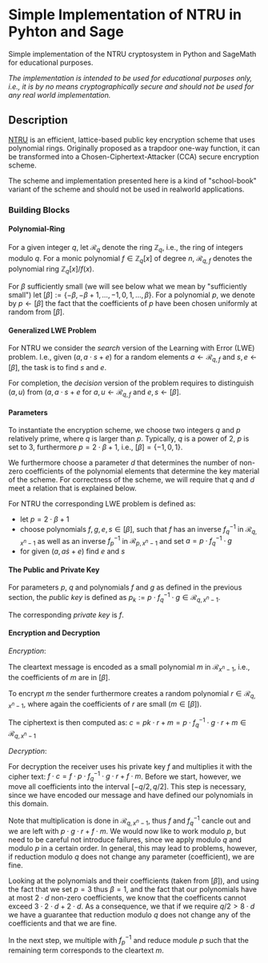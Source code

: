 # Simple Implementation of NTRU in Pyhton and Sage

Simple implementation of the NTRU cryptosystem in Python and SageMath for educational purposes.

*The implementation is intended to be used for educational purposes only, i.e., it is by no means cryptographically secure and should not be used for any real world implementation.*

## Description

[NTRU](https://www.ntru.org) is an efficient, lattice-based public key encryption scheme that uses polynomial rings. Originally proposed as a trapdoor one-way function, it can be transformed into a Chosen-Ciphertext-Attacker (CCA) secure encryption scheme.

The scheme and implementation presented here is a kind of "school-book" variant of the scheme and should not be used in realworld applications.

### Building Blocks

#### Polynomial-Ring

For a given integer $q$, let $\mathcal{R}_q$ denote the ring $\mathbb{Z}_q$, i.e., the ring of integers modulo $q$. For a monic polynomial $f\in\mathbb{Z}_q[x]$ of degree $n$, $\mathcal{R}_{q,f}$ denotes the polynomial ring $\mathbb{Z}_q[x]/ f(x)$.

For $\beta$ sufficiently small (we will see below what we mean by "sufficiently small") let $[\beta] := \{-\beta, -\beta +1, ... , -1, 0, 1, ..., \beta\}$. For a polynomial $p$, we denote by $p \leftarrow [\beta]$ the fact that the coefficients of $p$ have been chosen uniformly at random from $[\beta]$.

#### Generalized LWE Problem

For NTRU we consider the *search* version of the Learning with Error (LWE) problem. I.e., given $(a,a\cdot s +e)$ for a random elements $a \leftarrow \mathcal{R}_{q,f}$ and $s,e \leftarrow [\beta]$, the task is to find $s$ and $e$.

For completion, the *decision* version of the problem requires to distinguish $(a,u)$ from $(a,a\cdot s +e$ for $a,u \leftarrow \mathcal{R}_{q,f}$ and $e,s \leftarrow [\beta]$. 

#### Parameters

To instantiate the encryption scheme, we choose two integers $q$ and $p$ relatively prime, where $q$ is larger than $p$. Typically, $q$ is a power of $2$, $p$ is set to $3$, furthermore $p = 2\cdot \beta +1$, i.e., $[\beta ] = \{-1, 0, 1\}$.

We furthermore choose a parameter $d$ that determines the number of non-zero coefficients of the polynomial elements that determine the key material of the scheme. For correctness of the scheme, we will require that $q$ and $d$ meet a relation that is explained below. 

For NTRU the corresponding LWE problem is defined as:
- let $p = 2\cdot \beta + 1$
- choose polynomials $f,g,e,s\in [\beta]$, such that $f$ has an inverse $f_q^{-1}$ in $\mathcal{R}_{q,x^n-1}$ as well as an inverse $f_p^{-1}$ in $\mathcal{R}_{p,x^n-1}$ and set $a=p\cdot f_q^{-1}\cdot g$
- for given $(a,a\dot s +e)$ find $e$ and $s$

#### The Public and Private Key

For parameters $p$, $q$ and polynomials $f$ and $g$ as defined in the previous section, the *public key* is defined as $p_k := p \cdot f_q^{-1} \cdot g \in \mathcal{R}_{q,x^n-1}$.

The corresponding *private key* is $f$.

#### Encryption and Decryption

*Encryption*: 

The cleartext message is encoded as a small polynomial $m$ in $\mathcal{R}_{x^n-1}$, i.e., the coefficients of $m$ are in $[\beta]$.

To encrypt $m$ the sender furthermore creates a random polynomial $r \in \mathcal{R}_{q,x^n-1}$, where again the coefficients of $r$ are small ($m\in [\beta]$).

The ciphertext is then computed as: $c = pk \cdot r + m = p\cdot f_q^{-1} \cdot g \cdot r + m \in \mathcal{R}_{q,x^n -1}$ 

*Decryption*:

For decryption the receiver uses his private key $f$ and multiplies it with the cipher text: $f \cdot c = f\cdot p \cdot f_q^{-1} \cdot g \cdot r + f \cdot m$. Before we start, however, we move all coefficients into the interval $[- q/2, q/2]$. This step is necessary, since we have encoded our message and have defined our polynomials in this domain.

Note that multiplication is done in $\mathcal{R}_{q,x^n-1}$, thus $f$ and $f_q^{-1}$ cancle out and we are left with $p \cdot g \cdot r + f\cdot m$. We would now like to work modulo $p$, but need to be careful not introduce failures, since we apply modulo $q$ and modulo $p$ in a certain order. In general, this may lead to problems, however, if reduction modulo $q$ does not change any parameter (coefficient), we are fine.

Looking at the polynomials and their coefficients (taken from $[\beta]$), and using the fact that we set $p=3$ thus $\beta =1$, and the fact that our polynomials have at most $2\cdot d$ non-zero coefficients, we know that the coefficents cannot exceed $3 \cdot 2\cdot d + 2 \cdot d$. As a consequence, we that if we require $q/2 > 8 \cdot d$ we have a guarantee that reduction modulo $q$ does not change any of the coefficients and that we are fine.

In the next step, we multiple with $f_p^{-1}$ and reduce module $p$ such that the remaining term corresponds to the cleartext $m$.








